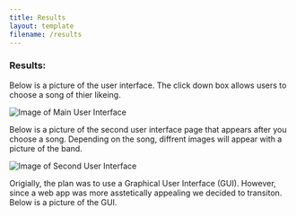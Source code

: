 ```yaml
---
title: Results
layout: template
filename: /results
--- 
```

### Results:

Below is a picture of the user interface. The click down box allows users to choose a song of thier likeing.

![Image of Main User Interface](/ComputerMusic/pictures/mainpage.png?raw=true)

Below is a picture of the second user interface page that appears after you choose a song. Depending on the song, diffrent images will appear with a picture of the band.

![Image of Second User Interface](/ComputerMusic/pictures/main2.png?raw=true)



Origially, the plan was to use a Graphical User Interface (GUI). However, since a web app was more asstetically appealing we decided to transiton. Below is a picture of the GUI.
